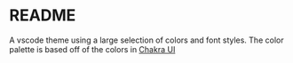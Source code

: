 # README

A vscode theme using a large selection of colors and font styles.
The color palette is based off of the colors in [Chakra UI](https://chakra-ui.com/)
